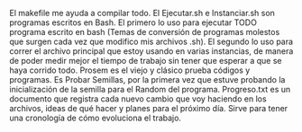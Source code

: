 El makefile me ayuda a compilar todo. El Ejecutar.sh e Instanciar.sh son programas escritos en Bash. El primero lo uso para ejecutar TODO programa escrito en bash (Temas de conversión de programas molestos que surgen cada vez que modifico mis archivos .sh). El segundo lo uso para correr el archivo principal que estoy usando en varias instancias, de manera de poder medir mejor el tiempo de trabajo sin tener que esperar a que se haya corrido todo.
Prosem es el viejo y clásico prueba códigos y programas. Es Probar Semillas, por la primera vez que estuve probando la inicialización de la semilla para el Random del programa.
Progreso.txt es un documento que registra cada nuevo cambio que voy haciendo en los archivos, ideas de qué hacer y planes para el próximo día. Sirve para tener una cronología de cómo evoluciona el trabajo.
